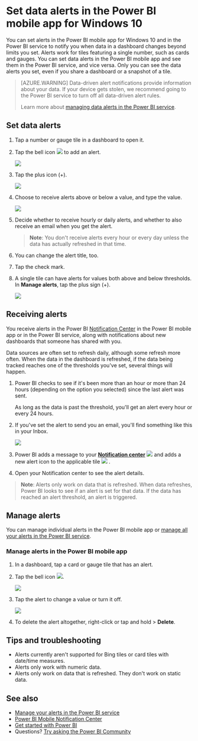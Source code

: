 <properties
   pageTitle="Set data alerts in the Power BI mobile app for Windows 10"
   description="Learn to set alerts to notify you when data in a dashboard changes beyond limits you set in the Power BI mobile app for Windows 10 and in the Power BI service."
   services="powerbi"
   documentationCenter=""
   authors="maggiesMSFT"
   manager="erikre"
   backup=""
   editor=""
   tags=""
   qualityFocus="no"
   qualityDate=""/>

<tags
   ms.service="powerbi"
   ms.devlang="NA"
   ms.topic="article"
   ms.tgt_pltfrm="NA"
   ms.workload="powerbi"
   ms.date="03/10/2017"
   ms.author="maggies"/>

# Set data alerts in the Power BI mobile app for Windows 10  

You can set alerts in the Power BI mobile app for Windows 10 and in the Power BI service to notify you when data in a dashboard changes beyond limits you set. Alerts work for tiles featuring a single number, such as cards and gauges. You can set data alerts in the Power BI mobile app and see them in the Power BI service, and vice versa. Only you can see the data alerts you set, even if you share a dashboard or a snapshot of a tile.

> [AZURE.WARNING] Data-driven alert notifications provide information about your data. If your device gets stolen, we recommend going to the Power BI service to turn off all data-driven alert rules. 
> 
> Learn more about [managing data alerts in the Power BI service](powerbi-service-set-data-alerts.md).

## Set data alerts

1.  Tap a number or gauge tile in a dashboard to open it.  

2.  Tap the bell icon ![](media/powerbi-mobile-set-data-alerts-in-the-windows-10-mobile-app/power-bi-windows-10-alert-bell-off.png) to add an alert.  

    ![](media/powerbi-mobile-set-data-alerts-in-the-windows-10-mobile-app/power-bi-windows-10-tap-alert.png)

3.  Tap the plus icon (+).

    ![](media/powerbi-mobile-set-data-alerts-in-the-windows-10-mobile-app/power-bi-windows-10-no-alerts-yet.png)

4.  Choose to receive alerts above or below a value, and type the value.

    ![](media/powerbi-mobile-set-data-alerts-in-the-windows-10-mobile-app/power-bi-windows-10-set-alert.png)

4.  Decide whether to receive hourly or daily alerts, and whether to also receive an email when you get the alert.

    >**Note**: You don't receive alerts every hour or every day unless the data has actually refreshed in that time.

6.  You can change the alert title, too.

6.  Tap the check mark.

7.  A single tile can have alerts for values both above and below thresholds. In **Manage alerts**, tap the plus sign (+).

    ![](media/powerbi-mobile-set-data-alerts-in-the-windows-10-mobile-app/power-bi-windows-10-add-another-alert.png)

## Receiving alerts

You receive alerts in the Power BI [Notification Center](powerbi-mobile-notification-center.md) in the Power BI mobile app or in the Power BI service, along with notifications about new dashboards that someone has shared with you.

Data sources are often set to refresh daily, although some refresh more often. When the data in the dashboard is refreshed, if the data being tracked reaches one of the thresholds you've set, several things will happen.

1.  Power BI checks to see if it's been more than an hour or more than 24 hours (depending on the option you selected) since the last alert was sent.

    As long as the data is past the threshold, you'll get an alert every hour or every 24 hours.

2.  If you've set the alert to send you an email, you'll find something like this in your Inbox.

    ![](media/powerbi-mobile-set-data-alerts-in-the-windows-10-mobile-app/powerbi-alerts-email.png)

3.  Power BI adds a message to your [**Notification center**](powerbi-mobile-notification-center.md) ![](media/powerbi-mobile-set-data-alerts-in-the-windows-10-mobile-app/power-bi-alert-notifications-icon.png) and adds a new alert icon to the applicable tile ![](media/powerbi-mobile-set-data-alerts-in-the-windows-10-mobile-app/powerbi-alert-tile-notification-icon.png) .

4. Open your Notification center to see the alert details.

>**Note**: Alerts only work on data that is refreshed. When data refreshes, Power BI looks to see if an alert is set for that data. If the data has reached an alert threshold, an alert is triggered.

## Manage alerts

You can manage individual alerts in the Power BI mobile app or [manage all your alerts in the Power BI service](powerbi-service-set-data-alerts.md).

### Manage alerts in the Power BI mobile app

1.  In a dashboard, tap a card or gauge tile that has an alert.  

2.  Tap the bell icon ![](media/powerbi-mobile-set-data-alerts-in-the-windows-10-mobile-app/power-bi-windows-10-alert-bell-on.png).  

    ![](media/powerbi-mobile-set-data-alerts-in-the-windows-10-mobile-app/power-bi-windows-10-has-alerts.png)

3. Tap the alert to change a value or turn it off.

    ![](media/powerbi-mobile-set-data-alerts-in-the-windows-10-mobile-app/power-bi-windows-10-add-another-alert.png)

4. To delete the alert altogether, right-click or tap and hold > **Delete**.

## Tips and troubleshooting
- Alerts currently aren't supported for Bing tiles or card tiles with date/time measures.
- Alerts only work with numeric data.
- Alerts only work on data that is refreshed. They don't work on static data.

## See also  
- [Manage your alerts in the Power BI service](powerbi-service-set-data-alerts.md)
- [Power BI Mobile Notification Center](powerbi-mobile-notification-center.md)
- [Get started with Power BI](powerbi-service-get-started.md)  
- Questions? [Try asking the Power BI Community](http://community.powerbi.com/)
